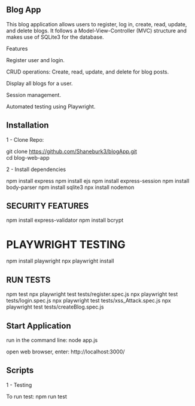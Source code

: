 ## Blog App

This blog application allows users to register, log in, create, read, update, and delete blogs. It follows a Model-View-Controller (MVC) structure and makes use of SQLite3 for the database.

Features

Register user and login.

CRUD operations: Create, read, update, and delete for blog posts.

Display all blogs for a user.

Session management.

Automated testing using Playwright.

## Installation

1 - Clone Repo:
	
git clone https://github.com/Shaneburk3/blogApp.git  
cd blog-web-app

2 - Install dependencies

npm install express
npm install ejs
npm install express-session
npm install body-parser
npm install sqlite3
npx install nodemon

## SECURITY FEATURES
npm install express-validator
npm install bcrypt

# PLAYWRIGHT TESTING
npm install playwright
npx playwright install

## RUN TESTS 

npm test
npx playwright test tests/register.spec.js
npx playwright test tests/login.spec.js
npx playwright test tests/xss_Attack.spec.js
npx playwright test tests/createBlog.spec.js

## Start Application

run in the command line: node app.js

open web browser, enter: http://localhost:3000/

## Scripts

1 - Testing

To run test: npm run test

